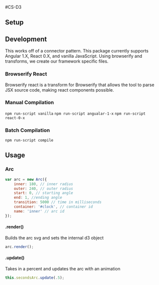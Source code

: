 #CS-D3

## Setup

## Development

This works off of a connector pattern. This package currently
supports Angular 1.X, React 0.X, and vanilla JavaScript. Using
browserify and transforms, we create our framework specific
files.

### Browserify React

Browserify react is a transform for Browserify that allows the tool to
parse JSX source code, making react components possible.

### Manual Compilation

`npm run-script vanilla`
`npm run-script angualar-1-x`
`npm run-script react-0-x`

### Batch Compilation

`npm run-script compile`

## Usage

### Arc

``` javascript
var arc = new Arc({
    inner: 180, // inner radius
    outer: 240, // outer radius
    start: 0, // starting angle
    end: 1, //ending angle
    transition: 5000 // time in milliseconds
    container: '#clock', // container id
    name: 'inner' // arc id
});
```

#### .render()
Builds the arc svg and sets the internal d3 object
```javascript
arc.render();
```

#### .update()
Takes in a percent and updates the arc with an animation
```javascript
this.secondsArc.update(.5);
```
